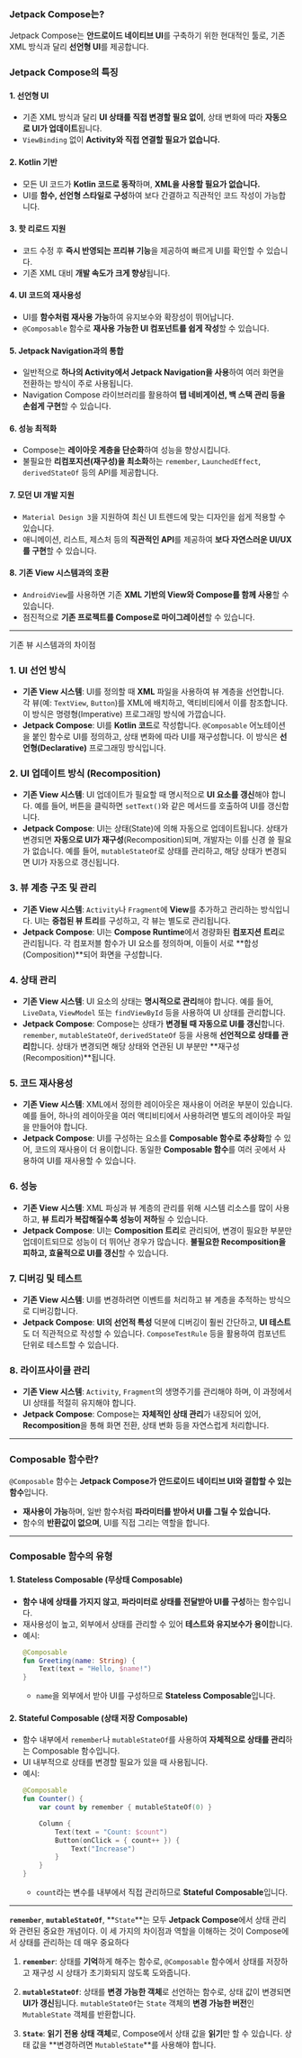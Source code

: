 ### Jetpack Compose는?  
Jetpack Compose는 **안드로이드 네이티브 UI**를 구축하기 위한 현대적인 툴로, 기존 XML 방식과 달리 **선언형 UI**를 제공합니다.  

### **Jetpack Compose의 특징**  

#### 1. **선언형 UI**  
- 기존 XML 방식과 달리 **UI 상태를 직접 변경할 필요 없이**, 상태 변화에 따라 **자동으로 UI가 업데이트**됩니다.  
- `ViewBinding` 없이 **Activity와 직접 연결할 필요가 없습니다.**  

#### 2. **Kotlin 기반**  
- 모든 UI 코드가 **Kotlin 코드로 동작**하며, **XML을 사용할 필요가 없습니다.**  
- UI를 **함수, 선언형 스타일로 구성**하여 보다 간결하고 직관적인 코드 작성이 가능합니다.  

#### 3. **핫 리로드 지원**  
- 코드 수정 후 **즉시 반영되는 프리뷰 기능**을 제공하여 빠르게 UI를 확인할 수 있습니다.  
- 기존 XML 대비 **개발 속도가 크게 향상**됩니다.  

#### 4. **UI 코드의 재사용성**  
- UI를 **함수처럼 재사용 가능**하여 유지보수와 확장성이 뛰어납니다.  
- `@Composable` 함수로 **재사용 가능한 UI 컴포넌트를 쉽게 작성**할 수 있습니다.  

#### 5. **Jetpack Navigation과의 통합**  
- 일반적으로 **하나의 Activity에서 Jetpack Navigation을 사용**하여 여러 화면을 전환하는 방식이 주로 사용됩니다.  
- Navigation Compose 라이브러리를 활용하여 **탭 네비게이션, 백 스택 관리 등을 손쉽게 구현**할 수 있습니다.  

#### 6. **성능 최적화**  
- Compose는 **레이아웃 계층을 단순화**하여 성능을 향상시킵니다.  
- 불필요한 **리컴포지션(재구성)을 최소화**하는 `remember`, `LaunchedEffect`, `derivedStateOf` 등의 API를 제공합니다.  

#### 7. **모던 UI 개발 지원**  
- `Material Design 3`을 지원하여 최신 UI 트렌드에 맞는 디자인을 쉽게 적용할 수 있습니다.  
- 애니메이션, 리스트, 제스처 등의 **직관적인 API**를 제공하여 **보다 자연스러운 UI/UX를 구현**할 수 있습니다.  

#### 8. **기존 View 시스템과의 호환**  
- `AndroidView`를 사용하면 기존 **XML 기반의 View와 Compose를 함께 사용**할 수 있습니다.  
- 점진적으로 **기존 프로젝트를 Compose로 마이그레이션**할 수 있습니다.  

---------------------------------------------

기존 뷰 시스템과의 차이점

### 1. **UI 선언 방식**  
- **기존 View 시스템**: UI를 정의할 때 **XML** 파일을 사용하여 뷰 계층을 선언합니다. 각 뷰(예: `TextView`, `Button`)를 XML에 배치하고, 액티비티에서 이를 참조합니다. 이 방식은 명령형(Imperative) 프로그래밍 방식에 가깝습니다.
- **Jetpack Compose**: UI를 **Kotlin 코드**로 작성합니다. `@Composable` 어노테이션을 붙인 함수로 UI를 정의하고, 상태 변화에 따라 UI를 재구성합니다. 이 방식은 **선언형(Declarative)** 프로그래밍 방식입니다.

### 2. **UI 업데이트 방식 (Recomposition)**  
- **기존 View 시스템**: UI 업데이트가 필요할 때 명시적으로 **UI 요소를 갱신**해야 합니다. 예를 들어, 버튼을 클릭하면 `setText()`와 같은 메서드를 호출하여 UI를 갱신합니다.
- **Jetpack Compose**: UI는 상태(State)에 의해 자동으로 업데이트됩니다. 상태가 변경되면 **자동으로 UI가 재구성**(Recomposition)되며, 개발자는 이를 신경 쓸 필요가 없습니다. 예를 들어, `mutableStateOf`로 상태를 관리하고, 해당 상태가 변경되면 UI가 자동으로 갱신됩니다.

### 3. **뷰 계층 구조 및 관리**  
- **기존 View 시스템**: `Activity`나 `Fragment`에 **View**를 추가하고 관리하는 방식입니다. UI는 **중첩된 뷰 트리**를 구성하고, 각 뷰는 별도로 관리됩니다.
- **Jetpack Compose**: UI는 **Compose Runtime**에서 경량화된 **컴포지션 트리**로 관리됩니다. 각 컴포저블 함수가 UI 요소를 정의하며, 이들이 서로 **합성(Composition)**되어 화면을 구성합니다.

### 4. **상태 관리**  
- **기존 View 시스템**: UI 요소의 상태는 **명시적으로 관리**해야 합니다. 예를 들어, `LiveData`, `ViewModel` 또는 `findViewById` 등을 사용하여 UI 상태를 관리합니다.
- **Jetpack Compose**: Compose는 상태가 **변경될 때 자동으로 UI를 갱신**합니다. `remember`, `mutableStateOf`, `derivedStateOf` 등을 사용해 **선언적으로 상태를 관리**합니다. 상태가 변경되면 해당 상태와 연관된 UI 부분만 **재구성(Recomposition)**됩니다.

### 5. **코드 재사용성**  
- **기존 View 시스템**: XML에서 정의한 레이아웃은 재사용이 어려운 부분이 있습니다. 예를 들어, 하나의 레이아웃을 여러 액티비티에서 사용하려면 별도의 레이아웃 파일을 만들어야 합니다.
- **Jetpack Compose**: UI를 구성하는 요소를 **Composable 함수로 추상화**할 수 있어, 코드의 재사용이 더 용이합니다. 동일한 **Composable 함수**를 여러 곳에서 사용하여 UI를 재사용할 수 있습니다.

### 6. **성능**  
- **기존 View 시스템**: XML 파싱과 뷰 계층의 관리를 위해 시스템 리소스를 많이 사용하고, **뷰 트리가 복잡해질수록 성능이 저하**될 수 있습니다.
- **Jetpack Compose**: UI는 **Composition 트리**로 관리되어, 변경이 필요한 부분만 업데이트되므로 성능이 더 뛰어난 경우가 많습니다. **불필요한 Recomposition을 피하고, 효율적으로 UI를 갱신**할 수 있습니다.

### 7. **디버깅 및 테스트**  
- **기존 View 시스템**: UI를 변경하려면 이벤트를 처리하고 뷰 계층을 추적하는 방식으로 디버깅합니다.
- **Jetpack Compose**: **UI의 선언적 특성** 덕분에 디버깅이 훨씬 간단하고, **UI 테스트**도 더 직관적으로 작성할 수 있습니다. `ComposeTestRule` 등을 활용하여 컴포넌트 단위로 테스트할 수 있습니다.

### 8. **라이프사이클 관리**  
- **기존 View 시스템**: `Activity`, `Fragment`의 생명주기를 관리해야 하며, 이 과정에서 UI 상태를 적절히 유지해야 합니다.
- **Jetpack Compose**: Compose는 **자체적인 상태 관리**가 내장되어 있어, **Recomposition**을 통해 화면 전환, 상태 변화 등을 자연스럽게 처리합니다.

---------------------------------------------

### **Composable 함수란?**  
`@Composable` 함수는 **Jetpack Compose가 안드로이드 네이티브 UI와 결합할 수 있는 함수**입니다.  
- **재사용이 가능**하며, 일반 함수처럼 **파라미터를 받아서 UI를 그릴 수 있습니다.**  
- 함수의 **반환값이 없으며**, UI를 직접 그리는 역할을 합니다.  

---

### **Composable 함수의 유형**  

#### 1. **Stateless Composable** (무상태 Composable)  
- **함수 내에 상태를 가지지 않고**, **파라미터로 상태를 전달받아 UI를 구성**하는 함수입니다.  
- 재사용성이 높고, 외부에서 상태를 관리할 수 있어 **테스트와 유지보수가 용이**합니다.  
- 예시:  
  ```kotlin
  @Composable
  fun Greeting(name: String) {
      Text(text = "Hello, $name!")
  }
  ```
  - `name`을 외부에서 받아 UI를 구성하므로 **Stateless Composable**입니다.  

#### 2. **Stateful Composable** (상태 저장 Composable)  
- 함수 내부에서 `remember`나 `mutableStateOf`를 사용하여 **자체적으로 상태를 관리**하는 Composable 함수입니다.  
- UI 내부적으로 상태를 변경할 필요가 있을 때 사용됩니다.  
- 예시:  
  ```kotlin
  @Composable
  fun Counter() {
      var count by remember { mutableStateOf(0) }

      Column {
          Text(text = "Count: $count")
          Button(onClick = { count++ }) {
              Text("Increase")
          }
      }
  }
  ```
  - `count`라는 변수를 내부에서 직접 관리하므로 **Stateful Composable**입니다.  

-------------------------------

**`remember`**, **`mutableStateOf`**, **`State`**는 모두 **Jetpack Compose**에서 상태 관리와 관련된 중요한 개념이다. 이 세 가지의 차이점과 역할을 이해하는 것이 Compose에서 상태를 관리하는 데 매우 중요하다


1. **`remember`**: 상태를 **기억**하게 해주는 함수로, `@Composable` 함수에서 상태를 저장하고 재구성 시 상태가 초기화되지 않도록 도와줍니다.
   
2. **`mutableStateOf`**: 상태를 **변경 가능한 객체**로 선언하는 함수로, 상태 값이 변경되면 **UI가 갱신**됩니다. `mutableStateOf`는 `State` 객체의 **변경 가능한 버전**인 `MutableState` 객체를 반환합니다.

3. **`State`**: **읽기 전용 상태 객체**로, Compose에서 상태 값을 **읽기**만 할 수 있습니다. 상태 값을 **변경하려면 `MutableState`**를 사용해야 합니다.


